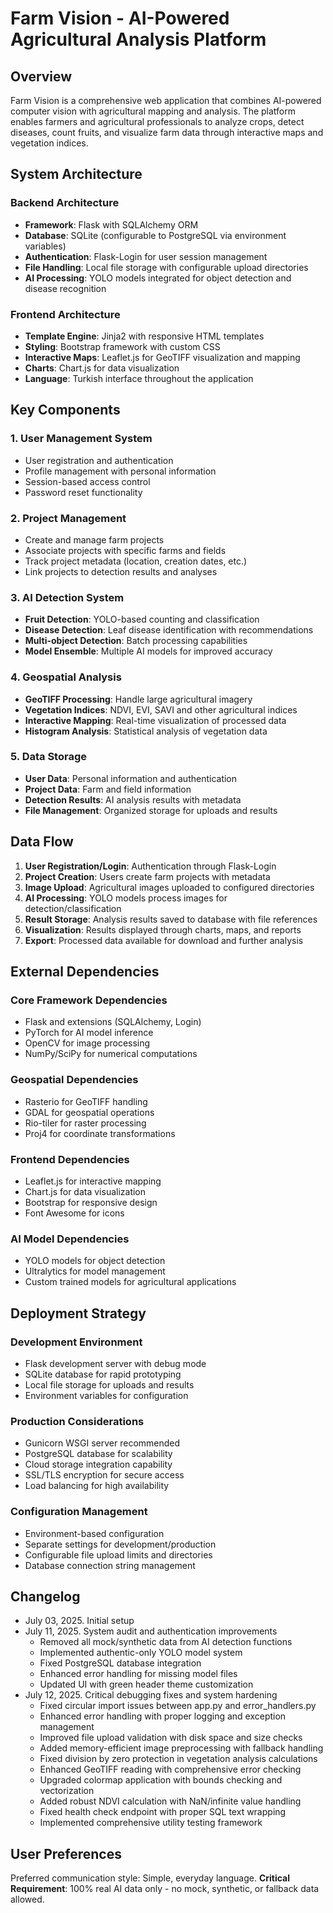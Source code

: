 # Farm Vision - AI-Powered Agricultural Analysis Platform

## Overview

Farm Vision is a comprehensive web application that combines AI-powered computer vision with agricultural mapping and analysis. The platform enables farmers and agricultural professionals to analyze crops, detect diseases, count fruits, and visualize farm data through interactive maps and vegetation indices.

## System Architecture

### Backend Architecture
- **Framework**: Flask with SQLAlchemy ORM
- **Database**: SQLite (configurable to PostgreSQL via environment variables)
- **Authentication**: Flask-Login for user session management
- **File Handling**: Local file storage with configurable upload directories
- **AI Processing**: YOLO models integrated for object detection and disease recognition

### Frontend Architecture
- **Template Engine**: Jinja2 with responsive HTML templates
- **Styling**: Bootstrap framework with custom CSS
- **Interactive Maps**: Leaflet.js for GeoTIFF visualization and mapping
- **Charts**: Chart.js for data visualization
- **Language**: Turkish interface throughout the application

## Key Components

### 1. User Management System
- User registration and authentication
- Profile management with personal information
- Session-based access control
- Password reset functionality

### 2. Project Management
- Create and manage farm projects
- Associate projects with specific farms and fields
- Track project metadata (location, creation dates, etc.)
- Link projects to detection results and analyses

### 3. AI Detection System
- **Fruit Detection**: YOLO-based counting and classification
- **Disease Detection**: Leaf disease identification with recommendations
- **Multi-object Detection**: Batch processing capabilities
- **Model Ensemble**: Multiple AI models for improved accuracy

### 4. Geospatial Analysis
- **GeoTIFF Processing**: Handle large agricultural imagery
- **Vegetation Indices**: NDVI, EVI, SAVI and other agricultural indices
- **Interactive Mapping**: Real-time visualization of processed data
- **Histogram Analysis**: Statistical analysis of vegetation data

### 5. Data Storage
- **User Data**: Personal information and authentication
- **Project Data**: Farm and field information
- **Detection Results**: AI analysis results with metadata
- **File Management**: Organized storage for uploads and results

## Data Flow

1. **User Registration/Login**: Authentication through Flask-Login
2. **Project Creation**: Users create farm projects with metadata
3. **Image Upload**: Agricultural images uploaded to configured directories
4. **AI Processing**: YOLO models process images for detection/classification
5. **Result Storage**: Analysis results saved to database with file references
6. **Visualization**: Results displayed through charts, maps, and reports
7. **Export**: Processed data available for download and further analysis

## External Dependencies

### Core Framework Dependencies
- Flask and extensions (SQLAlchemy, Login)
- PyTorch for AI model inference
- OpenCV for image processing
- NumPy/SciPy for numerical computations

### Geospatial Dependencies
- Rasterio for GeoTIFF handling
- GDAL for geospatial operations
- Rio-tiler for raster processing
- Proj4 for coordinate transformations

### Frontend Dependencies
- Leaflet.js for interactive mapping
- Chart.js for data visualization
- Bootstrap for responsive design
- Font Awesome for icons

### AI Model Dependencies
- YOLO models for object detection
- Ultralytics for model management
- Custom trained models for agricultural applications

## Deployment Strategy

### Development Environment
- Flask development server with debug mode
- SQLite database for rapid prototyping
- Local file storage for uploads and results
- Environment variables for configuration

### Production Considerations
- Gunicorn WSGI server recommended
- PostgreSQL database for scalability
- Cloud storage integration capability
- SSL/TLS encryption for secure access
- Load balancing for high availability

### Configuration Management
- Environment-based configuration
- Separate settings for development/production
- Configurable file upload limits and directories
- Database connection string management

## Changelog
- July 03, 2025. Initial setup
- July 11, 2025. System audit and authentication improvements
  - Removed all mock/synthetic data from AI detection functions
  - Implemented authentic-only YOLO model system
  - Fixed PostgreSQL database integration
  - Enhanced error handling for missing model files
  - Updated UI with green header theme customization
- July 12, 2025. Critical debugging fixes and system hardening
  - Fixed circular import issues between app.py and error_handlers.py
  - Enhanced error handling with proper logging and exception management
  - Improved file upload validation with disk space and size checks
  - Added memory-efficient image preprocessing with fallback handling
  - Fixed division by zero protection in vegetation analysis calculations
  - Enhanced GeoTIFF reading with comprehensive error checking
  - Upgraded colormap application with bounds checking and vectorization
  - Added robust NDVI calculation with NaN/infinite value handling
  - Fixed health check endpoint with proper SQL text wrapping
  - Implemented comprehensive utility testing framework

## User Preferences

Preferred communication style: Simple, everyday language.
**Critical Requirement**: 100% real AI data only - no mock, synthetic, or fallback data allowed.